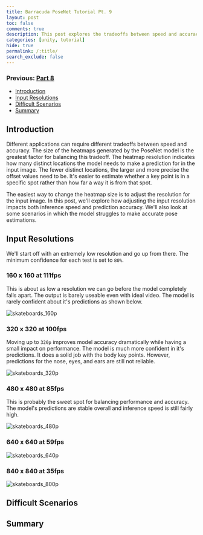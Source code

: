 ```yaml
---
title: Barracuda PoseNet Tutorial Pt. 9
layout: post
toc: false
comments: true
description: This post explores the tradeoffs between speed and accuracy as well as scenarios where the PoseNet model struggles.
categories: [unity, tutorial]
hide: true
permalink: /:title/
search_exclude: false
---
```


### Previous: [Part 8](https://christianjmills.com/Barracuda-PoseNet-Tutorial-8/)

* [Introduction](#introduction)
* [Input Resolutions](#input-resolutions)
* [Difficult Scenarios](#difficult-scenarios)
* [Summary](#summary)

## Introduction

Different applications can require different tradeoffs between speed and accuracy. The size of the heatmaps generated by the PoseNet model is the greatest factor for balancing this tradeoff. The heatmap resolution indicates how many distinct locations the model needs to make a prediction for in the input image. The fewer distinct locations, the larger and more precise the offset values need to be. It's easier to estimate whether a key point is in a specific spot rather than how far a way it is from that spot.

The easiest way to change the heatmap size is to adjust the resolution for the input image. In this post, we'll explore how adjusting the input resolution impacts both inference speed and prediction accuracy. We'll also look at some scenarios in which the model struggles to make accurate pose estimations.

## Input Resolutions

We'll start off with an extremely low resolution and go up from there. The minimum confidence for each test is set to `80%`.

### 160 x 160 at 111fps

This is about as low a resolution we can go before the model completely falls apart. The output is barely useable even with ideal video. The model is rarely confident about it's predictions as shown below.

![skateboards_160p](..\images\barracuda-posenet-tutorial\part-9\skateboards_160p.gif)

### 320 x 320 at 100fps

Moving up to `320p` improves model accuracy dramatically while having a small impact on performance. The model is much more confident in it's predictions. It does a solid job with the body key points. However, predictions for the nose, eyes, and ears are still not reliable.

![skateboards_320p](..\images\barracuda-posenet-tutorial\part-9\skateboards_320p.gif)

### 480 x 480 at 85fps

This is probably the sweet spot for balancing performance and accuracy. The model's predictions are stable overall and inference speed is still fairly high.

![skateboards_480p](..\images\barracuda-posenet-tutorial\part-9\skateboards_480p.gif)

### 640 x 640 at 59fps



![skateboards_640p](..\images\barracuda-posenet-tutorial\part-9\skateboards_640p.gif)

### 840 x 840 at  35fps

![skateboards_800p](..\images\barracuda-posenet-tutorial\part-9\skateboards_800p.gif)







## Difficult Scenarios





## Summary





